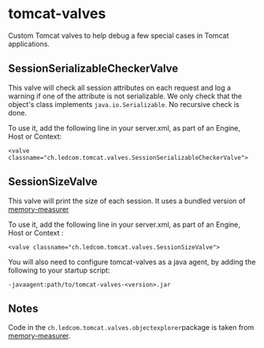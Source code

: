 tomcat-valves
=============

Custom Tomcat valves to help debug a few special cases in Tomcat applications.

SessionSerializableCheckerValve
-------------------------------
This valve will check all session attributes on each request and log a warning
if one of the attribute is not serializable. We only check that the object's
class implements `java.io.Serializable`. No recursive check is done.

To use it, add the following line in your server.xml, as part of an Engine,
Host or Context:

    <valve classname="ch.ledcom.tomcat.valves.SessionSerializableCheckerValve">

SessionSizeValve
----------------
This valve will print the size of each session. It uses a bundled version of
[memory-measurer][memory-measurer]

To use it, add the following line in your server.xml, as part of an Engine,
Host or Context :

    <valve classname="ch.ledcom.tomcat.valves.SessionSizeValve">

You will also need to configure tomcat-valves as a java agent, by adding the
following to your startup script:

    -javaagent:path/to/tomcat-valves-<version>.jar

Notes
-----
Code in the `ch.ledcom.tomcat.valves.objectexplorer`package is taken from
[memory-measurer][memory-measurer].

[memory-measurer]: https://code.google.com/p/memory-measurer/
